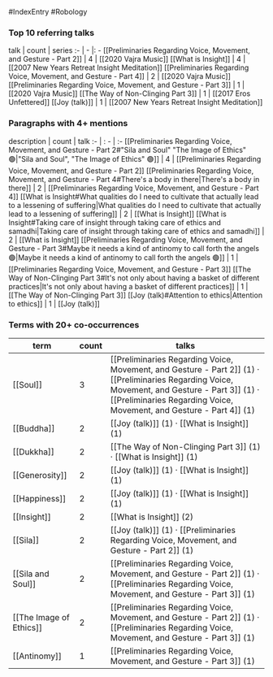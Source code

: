#IndexEntry #Robology

### Top 10 referring talks
talk | count | series
:- | - |: -
[[Preliminaries Regarding Voice, Movement, and Gesture - Part 2]] | 4 | [[2020 Vajra Music]]
[[What is Insight]] | 4 | [[2007 New Years Retreat Insight Meditation]]
[[Preliminaries Regarding Voice, Movement, and Gesture - Part 4]] | 2 | [[2020 Vajra Music]]
[[Preliminaries Regarding Voice, Movement, and Gesture - Part 3]] | 1 | [[2020 Vajra Music]]
[[The Way of Non-Clinging Part 3]] | 1 | [[2017 Eros Unfettered]]
[[Joy (talk)]] | 1 | [[2007 New Years Retreat Insight Meditation]]

### Paragraphs with 4+ mentions
description | count | talk
:- | : - | :-
[[Preliminaries Regarding Voice, Movement, and Gesture - Part 2#"Sila and Soul" "The Image of Ethics" 🟢\|"Sila and Soul", "The Image of Ethics" 🟢]] | 4 | [[Preliminaries Regarding Voice, Movement, and Gesture - Part 2]]
[[Preliminaries Regarding Voice, Movement, and Gesture - Part 4#There's a body in there\|There's a body in there]] | 2 | [[Preliminaries Regarding Voice, Movement, and Gesture - Part 4]]
[[What is Insight#What qualities do I need to cultivate that actually lead to a lessening of suffering\|What qualities do I need to cultivate that actually lead to a lessening of suffering]] | 2 | [[What is Insight]]
[[What is Insight#Taking care of insight through taking care of ethics and samadhi\|Taking care of insight through taking care of ethics and samadhi]] | 2 | [[What is Insight]]
[[Preliminaries Regarding Voice, Movement, and Gesture - Part 3#Maybe it needs a kind of antinomy to call forth the angels 🟢\|Maybe it needs a kind of antinomy to call forth the angels 🟢]] | 1 | [[Preliminaries Regarding Voice, Movement, and Gesture - Part 3]]
[[The Way of Non-Clinging Part 3#It's not only about having a basket of different practices\|It's not only about having a basket of different practices]] | 1 | [[The Way of Non-Clinging Part 3]]
[[Joy (talk)#Attention to ethics\|Attention to ethics]] | 1 | [[Joy (talk)]]

### Terms with 20+ co-occurrences
term | count | talks
-|-|-
[[Soul]] | 3 | <span class="counts">[[Preliminaries Regarding Voice, Movement, and Gesture - Part 2]] (1) · [[Preliminaries Regarding Voice, Movement, and Gesture - Part 3]] (1) · [[Preliminaries Regarding Voice, Movement, and Gesture - Part 4]] (1)</span> 
[[Buddha]] | 2 | <span class="counts">[[Joy (talk)]] (1) · [[What is Insight]] (1)</span> 
[[Dukkha]] | 2 | <span class="counts">[[The Way of Non-Clinging Part 3]] (1) · [[What is Insight]] (1)</span> 
[[Generosity]] | 2 | <span class="counts">[[Joy (talk)]] (1) · [[What is Insight]] (1)</span> 
[[Happiness]] | 2 | <span class="counts">[[Joy (talk)]] (1) · [[What is Insight]] (1)</span> 
[[Insight]] | 2 | <span class="counts">[[What is Insight]] (2)</span> 
[[Sila]] | 2 | <span class="counts">[[Joy (talk)]] (1) · [[Preliminaries Regarding Voice, Movement, and Gesture - Part 2]] (1)</span> 
[[Sila and Soul]] | 2 | <span class="counts">[[Preliminaries Regarding Voice, Movement, and Gesture - Part 2]] (1) · [[Preliminaries Regarding Voice, Movement, and Gesture - Part 3]] (1)</span> 
[[The Image of Ethics]] | 2 | <span class="counts">[[Preliminaries Regarding Voice, Movement, and Gesture - Part 2]] (1) · [[Preliminaries Regarding Voice, Movement, and Gesture - Part 3]] (1)</span> 
[[Antinomy]] | 1 | <span class="counts">[[Preliminaries Regarding Voice, Movement, and Gesture - Part 3]] (1)</span> 

